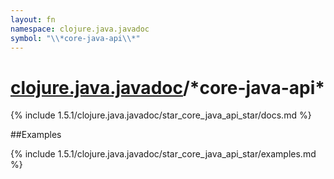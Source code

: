 ```yaml
---
layout: fn
namespace: clojure.java.javadoc
symbol: "\\*core-java-api\\*"
---
```


# [clojure.java.javadoc](../)/\*core-java-api\*

{% include 1.5.1/clojure.java.javadoc/star_core_java_api_star/docs.md %}

##Examples

{% include 1.5.1/clojure.java.javadoc/star_core_java_api_star/examples.md %}

